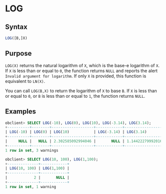 # LOG

## Syntax

```sql
LOG([B,]X)
```

## Purpose

`LOG(X)` returns the natural logarithm of `X`, which is the base-e logarithm of `X`. If `X` is less than or equal to `0`, the function returns `NULL` and reports the alert `Invalid argument for logarithm`. If only `X` is provided, this function is equivalent to `LN(X)`.

You can call `LOG(B,X)` to return the logarithm of `X` to base `B`. If `X` is less than or equal to `0`, or `B` is less than or equal to `1`, the function returns `NULL`.

## Examples

```sql
obclient> SELECT LOG(-10), LOG(0), LOG(10), LOG(-3.14), LOG(3.14);
+----------+--------+-------------------+------------+-------------------+
| LOG(-10) | LOG(0) | LOG(10)           | LOG(-3.14) | LOG(3.14)         |
+----------+--------+-------------------+------------+-------------------+
|     NULL |   NULL | 2.302585092994046 |       NULL | 1.144222799920162 |
+----------+--------+-------------------+------------+-------------------+
1 row in set, 3 warnings

obclient> SELECT LOG(10, 100), LOG(1,100);
+--------------+------------+
| LOG(10, 100) | LOG(1,100) |
+--------------+------------+
|            2 |       NULL |
+--------------+------------+
1 row in set, 1 warning
```
